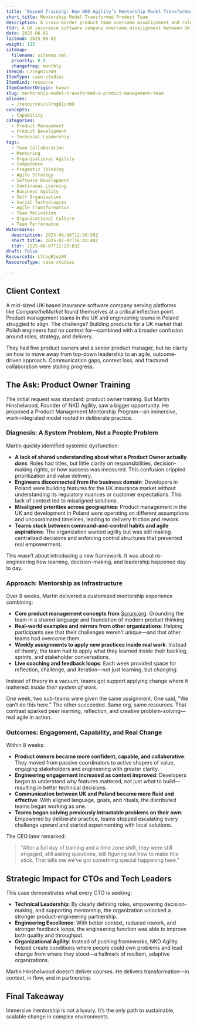 ```yaml
---
title: 'Beyond Training: How NKD Agility’s Mentorship Model Transformed a Product Management Team Across Borders'
short_title: Mentorship Model Transformed Product Team
description: A cross-border product team overcame misalignment and role confusion through immersive mentorship, boosting collaboration, engineering engagement, and agile delivery.
tldr: A UK insurance software company overcame misalignment between UK product managers and Polish engineers by adopting NKD Agility’s mentorship model instead of standard training. Through hands-on coaching, clearer roles, and real-world practice, teams improved collaboration, decision-making, and problem-solving, leading to higher engagement and better product outcomes. Development managers should consider immersive mentorship to drive lasting change and agility across distributed teams.
date: 2025-06-02
lastmod: 2025-06-02
weight: 115
sitemap:
  filename: sitemap.xml
  priority: 0.9
  changefreq: monthly
ItemId: L7cngB1uzW9
ItemType: case-studies
ItemKind: resource
ItemContentOrigin: human
slug: mentorship-model-transformed-a-product-management-team
aliases:
  - /resources/L7cngB1uzW9
concepts:
  - Capability
categories:
  - Product Management
  - Product Development
  - Technical Leadership
tags:
  - Team Collaboration
  - Mentoring
  - Organisational Agility
  - Competence
  - Pragmatic Thinking
  - Agile Strategy
  - Software Development
  - Continuous Learning
  - Business Agility
  - Self Organisation
  - Social Technologies
  - Agile Transformation
  - Team Motivation
  - Organisational Culture
  - Team Performance
Watermarks:
  description: 2025-06-16T11:50:58Z
  short_title: 2025-07-07T16:43:48Z
  tldr: 2025-08-07T12:29:03Z
draft: false
ResourceId: L7cngB1uzW9
ResourceType: case-studies

---
```

## Client Context

A mid-sized UK-based insurance software company serving platforms like *ComparetheMarket* found themselves at a critical inflection point. Product management teams in the UK and engineering teams in Poland struggled to align. The challenge? Building products for a UK market that Polish engineers had no context for—combined with a broader confusion around roles, strategy, and delivery.

They had five product owners and a senior product manager, but no clarity on how to move away from top-down leadership to an agile, outcome-driven approach. Communication gaps, context loss, and fractured collaboration were stalling progress.

## The Ask: Product Owner Training

The initial request was standard: product owner training. But Martin Hinshelwood, Founder of NKD Agility, saw a bigger opportunity. He proposed a Product Management Mentorship Program—an immersive, work-integrated model rooted in deliberate practice.

### Diagnosis: A System Problem, Not a People Problem

Martin quickly identified systemic dysfunction:

- **A lack of shared understanding about what a Product Owner actually _does_**: Roles had titles, but little clarity on responsibilities, decision-making rights, or how success was measured. This confusion crippled prioritization and value delivery.
- **Engineers disconnected from the business domain**: Developers in Poland were building features for the UK insurance market without understanding its regulatory nuances or customer expectations. This lack of context led to misaligned solutions.
- **Misaligned priorities across geographies**: Product management in the UK and development in Poland were operating on different assumptions and uncoordinated timelines, leading to delivery friction and rework.
- **Teams stuck between command-and-control habits and agile aspirations**: The organization wanted agility but was still making centralized decisions and enforcing control structures that prevented real empowerment.

This wasn’t about introducing a new framework. It was about re-engineering how learning, decision-making, and leadership happened day to day.

### Approach: Mentorship as Infrastructure

Over 8 weeks, Martin delivered a customized mentorship experience combining:

- **Core product management concepts from** [Scrum.org](http://Scrum.org): Grounding the team in a shared language and foundation of modern product thinking.
- **Real-world examples and mirrors from other organizations**: Helping participants see that their challenges weren’t unique—and that other teams had overcome them.
- **Weekly assignments to apply new practices inside real work**: Instead of theory, the team had to apply what they learned inside their backlog, sprints, and stakeholder conversations.
- **Live coaching and feedback loops**: Each week provided space for reflection, challenge, and iteration—not just learning, but *changing*.

Instead of theory in a vacuum, teams got support applying change where it mattered: *inside their system of work*.

One week, two sub-teams were given the same assignment. One said, "We can’t do this here." The other succeeded. Same org, same resources. That contrast sparked peer learning, reflection, and creative problem-solving—real agile in action.

### Outcomes: Engagement, Capability, and Real Change

Within 8 weeks:

- **Product owners became more confident, capable, and collaborative**: They moved from passive coordinators to active shapers of value, engaging stakeholders and engineering with greater clarity.
- **Engineering engagement increased as context improved**: Developers began to understand *why* features mattered, not just *what* to build—resulting in better technical decisions.
- **Communication between UK and Poland became more fluid and effective**: With aligned language, goals, and rituals, the distributed teams began working as one.
- **Teams began solving previously intractable problems on their own**: Empowered by deliberate practice, teams stopped escalating every challenge upward and started experimenting with local solutions.

The CEO later remarked:

> "After a full day of training and a time zone shift, they were still engaged, still asking questions, still figuring out how to make this stick. That tells me we’ve got something special happening here."

## Strategic Impact for CTOs and Tech Leaders

This case demonstrates what every CTO is seeking:

- **Technical Leadership**: By clearly defining roles, empowering decision-making, and supporting mentorship, the organization unlocked a stronger product-engineering partnership.
- **Engineering Excellence**: With better context, reduced rework, and stronger feedback loops, the engineering function was able to improve both quality and throughput.
- **Organizational Agility**: Instead of pushing frameworks, NKD Agility helped create conditions where people could own problems and lead change from where they stood—a hallmark of resilient, adaptive organizations.

Martin Hinshelwood doesn’t deliver courses. He delivers transformation—in context, in flow, and in partnership.

## Final Takeaway

Immersive mentorship is not a luxury. It’s the only path to sustainable, scalable change in complex environments.
